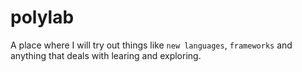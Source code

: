 # polylab

A place where I will try out things like `new languages`, `frameworks` and anything that deals with learing and exploring.
